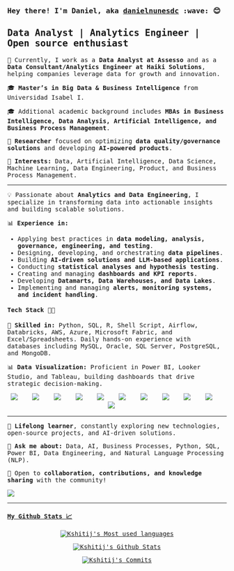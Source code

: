 


<samp>
<h3 align="left"> Hey there! I'm Daniel, aka <a href="https://linkedin.com/in/danielnunesdc" target="blank">danielnunesdc</a> :wave: 😊 </h3>
    
<b>Data Analyst | Analytics Engineer | Open source enthusiast </b>
<br />
---

💼 Currently, I work as a **Data Analyst at Assesso** and as a **Data Consultant/Analytics Engineer at Haiki Solutions**, helping companies leverage data for growth and innovation.  

🎓 **Master’s in Big Data & Business Intelligence** from Universidad Isabel I.  

🎓 Additional academic background includes **MBAs in Business Intelligence, Data Analysis, Artificial Intelligence, and Business Process Management**.  

🔬 **Researcher** focused on optimizing **data quality/governance solutions** and developing **AI-powered products**.  

🚀 **Interests:** Data, Artificial Intelligence, Data Science, Machine Learning, Data Engineering, Product, and Business Process Management. 

---

💡 Passionate about **Analytics and Data Engineering**, I specialize in transforming data into actionable insights and building scalable solutions.  

📊 **Experience in:**  
- Applying best practices in **data modeling, analysis, governance, engineering, and testing**.  
- Designing, developing, and orchestrating **data pipelines**.  
- Building **AI-driven solutions and LLM-based applications**.  
- Conducting **statistical analyses and hypothesis testing**.  
- Creating and managing **dashboards and KPI reports**.  
- Developing **Datamarts, Data Warehouses, and Data Lakes**.  
- Implementing and managing **alerts, monitoring systems, and incident handling**.  

#### Tech Stack 👩‍💻

🔧 **Skilled in:** Python, SQL, R, Shell Script, Airflow, Databricks, AWS, Azure, Microsoft Fabric, and Excel/Spreadsheets. Daily hands-on experience with databases including MySQL, Oracle, SQL Server, PostgreSQL, and MongoDB.  

📊 **Data Visualization:** Proficient in Power BI, Looker Studio, and Tableau, building dashboards that drive strategic decision-making.  

<p align="center">
  <img src="https://img.shields.io/badge/python-3670A0?style=for-the-badge&logo=python&logoColor=white" />&nbsp;&nbsp;&nbsp;
  <img src="https://img.shields.io/badge/git-%23F05033.svg?style=for-the-badge&logo=git&logoColor=white"/>&nbsp;&nbsp;&nbsp;
  <img src="https://img.shields.io/badge/Keras-%23D00000.svg?style=for-the-badge&logo=Keras&logoColor=white"/>&nbsp;&nbsp;&nbsp;
  <img src="https://img.shields.io/badge/numpy-%23013243.svg?style=for-the-badge&logo=numpy&logoColor=white"/>&nbsp;&nbsp;&nbsp;
  <img src="https://img.shields.io/badge/pandas-%23150458.svg?style=for-the-badge&logo=pandas&logoColor=white"/>&nbsp;&nbsp;&nbsp;
  <img src="https://img.shields.io/badge/scikit--learn-%23F7931E.svg?style=for-the-badge&logo=scikit-learn&logoColor=white"/>&nbsp;&nbsp;&nbsp; 
  <img src="https://img.shields.io/badge/Matplotlib-%23ffffff.svg?style=for-the-badge&logo=Matplotlib&logoColor=black"/>&nbsp;&nbsp;&nbsp; 
  <img src="https://img.shields.io/badge/MongoDB-%234ea94b.svg?style=for-the-badge&logo=mongodb&logoColor=white"/>&nbsp;&nbsp;&nbsp; 
  <img src="https://img.shields.io/badge/mysql-%2300f.svg?style=for-the-badge&logo=mysql&logoColor=white"/>&nbsp;&nbsp;&nbsp;
  <img src="https://img.shields.io/badge/jupyter-%23FA0F00.svg?style=for-the-badge&logo=jupyter&logoColor=white" />&nbsp;&nbsp;&nbsp;
  <img src="https://img.shields.io/badge/docker-%230db7ed.svg?style=for-the-badge&logo=docker&logoColor=white" />&nbsp;&nbsp;&nbsp;
</p>  
<!--  <img src="https://img.shields.io/badge/css3-%231572B6.svg?style=for-the-badge&logo=css3&logoColor=white"/>&nbsp;&nbsp;&nbsp; 
  <img src="https://img.shields.io/badge/html5-%23E34F26.svg?style=for-the-badge&logo=html5&logoColor=white"/>&nbsp;&nbsp;&nbsp;
  <img src="https://img.shields.io/badge/bootstrap-563d7c.svg?&style=for-the-badge&logo=bootstrap&logoColor=white" />&nbsp;&nbsp;&nbsp;
  <img src="https://img.shields.io/badge/tailwindcss-%2338B2AC.svg?style=for-the-badge&logo=tailwind-css&logoColor=white" />&nbsp;&nbsp;&nbsp; -->

---
🌱 **Lifelong learner**, constantly exploring new technologies, open-source projects, and AI-driven solutions.  

💬 **Ask me about:** Data, AI, Business Processes, Python, SQL, Power BI, Data Engineering, and Natural Language Processing (NLP).  

🚀 Open to **collaboration, contributions, and knowledge sharing** with the community!  


<a href="https://linkedin.com/in/danielnunesdc" target="blank" title="Daniel Nunes profile at LinkedIn"><img src="https://img.shields.io/badge/-@danielnunesdc-cian?style=flat-square&logo=Linkedin&logoColor=white&link=https://www.linkedin.com/in/danielnunesdc" />

---

#### My Github Stats 📈
<div align="center">

  ![Kshitij's Most used languages](https://github-readme-stats.vercel.app/api/top-langs/?username=danielnunesdc&show_icons=true&hide_border=true&layout=compact) 
    
  ![Kshitij's Github Stats](https://github-readme-stats.vercel.app/api?username=danielnunesdc&show_icons=true&hide_border=true&count_private=true) 
  
  ![Kshitij's Commits](https://github-readme-streak-stats.herokuapp.com/?user=danielnunesdc&hide_border=true) 
  
</div>

</samp>
